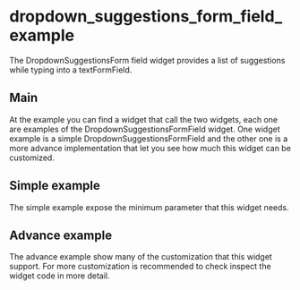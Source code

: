 # dropdown_suggestions_form_field_example

The DropdownSuggestionsForm field widget provides a list of suggestions while typing into a textFormField.

## Main

At the example you can find a widget that call the two widgets, each one are examples of the DropdownSuggestionsFormField widget.
One widget example is a simple DropdownSuggestionsFormField and the other one is a more advance implementation that let you see how much this widget can be customized.

## Simple example

The simple example expose the minimum parameter that this widget needs.

## Advance example

The advance example show many of the customization that this widget support. For more customization is recommended to check inspect the widget code in more detail.